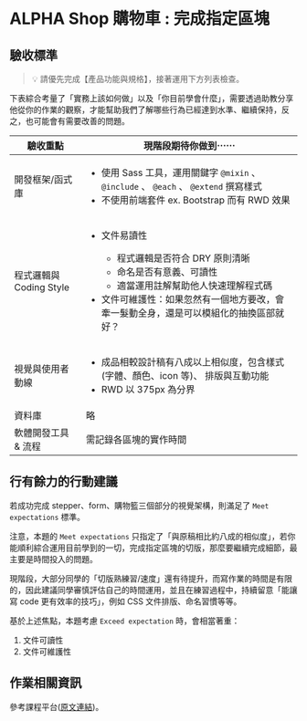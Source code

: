 # ALPHA Shop 購物車 : 完成指定區塊

## 驗收標準

> 💡  請優先完成【產品功能與規格】，接著運用下方列表檢查。

下表綜合考量了「實務上該如何做」以及「你目前學會什麼」，需要透過助教分享他從你的作業的觀察，才能幫助我們了解哪些行為已經達到水準、繼續保持，反之，也可能會有需要改善的問題。

<table>
  <thead>
    <tr>
      <th>驗收重點</td>
      <th>現階段期待你做到⋯⋯</td>
    </tr>
  </thead>
  <tbody>
    <tr>
      <td>開發框架/函式庫</td>
      <td>
        <ul>
          <li>使用 Sass 工具，運用關鍵字 <code>@mixin</code> 、 <code>@include</code> 、 <code>@each</code> 、 <code>@extend</code> 撰寫樣式</li>
          <li>不使用前端套件 ex. Bootstrap 而有 RWD 效果</li>
        </ul>
      </td>
    </tr>
    <tr>
      <td>程式邏輯與 Coding Style</td>
      <td>
        <ul>
          <li>文件易讀性</li>
          <ul>
            <li>程式邏輯是否符合 DRY 原則清晰</li>
            <li>命名是否有意義、可讀性</li>
            <li>適當運用註解幫助他人快速理解程式碼</li>
          </ul>
          <li>文件可維護性：如果忽然有一個地方要改，會牽一髮動全身，還是可以模組化的抽換區部就好？</li>
        </ul>
      </td>
    </tr>
      <tr>
      <td>視覺與使用者動線</td>
      <td>
        <ul>
          <li>成品相較設計稿有八成以上相似度，包含樣式 (字體、顏色、icon 等)、 排版與互動功能</li>
          <li>RWD 以 375px 為分界</li>
        </ul>
      </td>
    </tr>
    <tr>
      <td>資料庫</td>
      <td>略</td>
    </tr>
      <tr>
      <td>軟體開發工具 & 流程</td>
      <td>需記錄各區塊的實作時間</td>
    </tr>
  </tbody>
</table>

## 行有餘力的行動建議

若成功完成 stepper、form、購物籃三個部分的視覺架構，則滿足了 `Meet expectations` 標準。

注意，本題的 `Meet expectations` 只指定了「與原稿相比約八成的相似度」，若你能順利綜合運用目前學到的一切，完成指定區塊的切版，那麼要繼續完成細節，最主要是時間投入的問題。

現階段，大部分同學的「切版熟練習/速度」還有待提升，而寫作業的時間是有限的，因此建議同學審慎評估自己的時間運用，並且在練習過程中，持續留意「能讓寫 code 更有效率的技巧」，例如 CSS 文件排版、命名習慣等等。

基於上述焦點，本題考慮 `Exceed expectation` 時，會相當著重：

1. 文件可讀性
2. 文件可維護性

## 作業相關資訊

參考課程平台([原文連結](https://lighthouse.alphacamp.co/courses/119/assignments/3622))。

